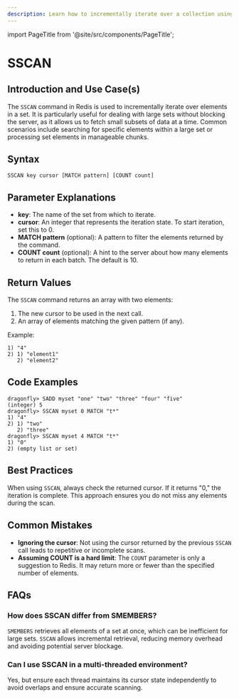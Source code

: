 ```yaml
---
description: Learn how to incrementally iterate over a collection using Redis SSCAN command.
---
```


import PageTitle from '@site/src/components/PageTitle';

# SSCAN

<PageTitle title="Redis SSCAN Explained (Better Than Official Docs)" />

## Introduction and Use Case(s)

The `SSCAN` command in Redis is used to incrementally iterate over elements in a set. It is particularly useful for dealing with large sets without blocking the server, as it allows us to fetch small subsets of data at a time. Common scenarios include searching for specific elements within a large set or processing set elements in manageable chunks.

## Syntax

```plaintext
SSCAN key cursor [MATCH pattern] [COUNT count]
```

## Parameter Explanations

- **key**: The name of the set from which to iterate.
- **cursor**: An integer that represents the iteration state. To start iteration, set this to 0.
- **MATCH pattern** (optional): A pattern to filter the elements returned by the command.
- **COUNT count** (optional): A hint to the server about how many elements to return in each batch. The default is 10.

## Return Values

The `SSCAN` command returns an array with two elements:

1. The new cursor to be used in the next call.
2. An array of elements matching the given pattern (if any).

Example:

```plaintext
1) "4"
2) 1) "element1"
   2) "element2"
```

## Code Examples

```cli
dragonfly> SADD myset "one" "two" "three" "four" "five"
(integer) 5
dragonfly> SSCAN myset 0 MATCH "t*"
1) "4"
2) 1) "two"
   2) "three"
dragonfly> SSCAN myset 4 MATCH "t*"
1) "0"
2) (empty list or set)
```

## Best Practices

When using `SSCAN`, always check the returned cursor. If it returns "0," the iteration is complete. This approach ensures you do not miss any elements during the scan.

## Common Mistakes

- **Ignoring the cursor**: Not using the cursor returned by the previous `SSCAN` call leads to repetitive or incomplete scans.
- **Assuming COUNT is a hard limit**: The `COUNT` parameter is only a suggestion to Redis. It may return more or fewer than the specified number of elements.

## FAQs

### How does SSCAN differ from SMEMBERS?

`SMEMBERS` retrieves all elements of a set at once, which can be inefficient for large sets. `SSCAN` allows incremental retrieval, reducing memory overhead and avoiding potential server blockage.

### Can I use SSCAN in a multi-threaded environment?

Yes, but ensure each thread maintains its cursor state independently to avoid overlaps and ensure accurate scanning.
